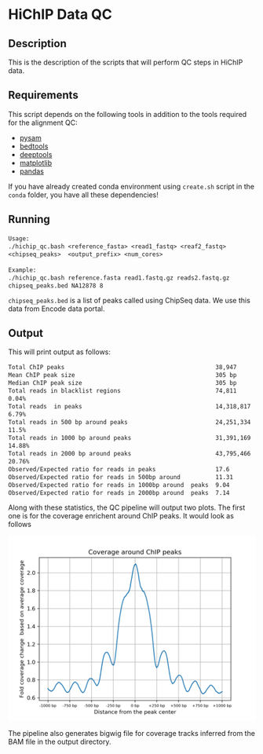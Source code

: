 # HiChIP Data QC 
## Description
This is the description of the scripts that will perform QC steps in HiChIP data.

## Requirements

This script depends on the following tools in addition to the tools required for the alignment QC:

- [pysam](https://pysam.readthedocs.io/en/latest/)
- [bedtools](https://bedtools.readthedocs.io/en/latest/index.html)
- [deeptools](https://deeptools.readthedocs.io/en/develop/)
- [matplotlib](https://matplotlib.org/)
- [pandas](https://pandas.pydata.org/pandas-docs/stable/dsintro.html)

If you have already created conda environment using `create.sh` script in the `conda` folder, you have all these dependencies!

## Running


```
Usage: 
./hichip_qc.bash <reference_fasta> <read1_fastq> <reaf2_fastq>  <chipseq_peaks>  <output_prefix> <num_cores>

Example:
./hichip_qc.bash reference.fasta read1.fastq.gz reads2.fastq.gz chipseq_peaks.bed NA12878 8
```

`chipseq_peaks.bed` is a list of peaks called using ChipSeq data. We use this data from Encode data portal. 

## Output
This will print output as follows: 

```
Total ChIP peaks                                           38,947
Mean ChIP peak size                                        305 bp
Median ChIP peak size                                      305 bp
Total reads in blacklist regions                           74,811      0.04%
Total reads  in peaks                                      14,318,817  6.79%
Total reads in 500 bp around peaks                         24,251,334  11.5%
Total reads in 1000 bp around peaks                        31,391,169  14.88%
Total reads in 2000 bp around peaks                        43,795,466  20.76%
Observed/Expected ratio for reads in peaks                 17.6
Observed/Expected ratio for reads in 500bp around          11.31
Observed/Expected ratio for reads in 1000bp around  peaks  9.04
Observed/Expected ratio for reads in 2000bp around  peaks  7.14
```

Along with these statistics, the QC pipeline will output two plots. The first one is for the coverage enrichent around ChIP peaks. It would look as follows


![ChIP Enrichment Plot ](chip_enrichment_plot.png)

The pipeline also generates bigwig file for coverage tracks inferred from the BAM file in the output directory. 
